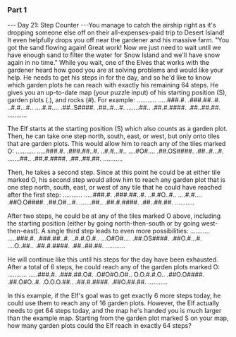 ### Part 1

--- Day 21: Step Counter ---You manage to catch the airship right as it's dropping someone else off on their all-expenses-paid trip to Desert Island! It even helpfully drops you off near the gardener and his massive farm.
"You got the sand flowing again! Great work! Now we just need to wait until we have enough sand to filter the water for Snow Island and we'll have snow again in no time."
While you wait, one of the Elves that works with the gardener heard how good you are at solving problems and would like your help. He needs to get his steps in for the day, and so he'd like to know which garden plots he can reach with exactly his remaining 64 steps.
He gives you an up-to-date map (your puzzle input) of his starting position (S), garden plots (.), and rocks (#). For example:
...........
.....###.#.
.###.##..#.
..#.#...#..
....#.#....
.##..S####.
.##..#...#.
.......##..
.##.#.####.
.##..##.##.
...........

The Elf starts at the starting position (S) which also counts as a garden plot. Then, he can take one step north, south, east, or west, but only onto tiles that are garden plots. This would allow him to reach any of the tiles marked O:
...........
.....###.#.
.###.##..#.
..#.#...#..
....#O#....
.##.OS####.
.##..#...#.
.......##..
.##.#.####.
.##..##.##.
...........

Then, he takes a second step. Since at this point he could be at either tile marked O, his second step would allow him to reach any garden plot that is one step north, south, east, or west of any tile that he could have reached after the first step:
...........
.....###.#.
.###.##..#.
..#.#O..#..
....#.#....
.##O.O####.
.##.O#...#.
.......##..
.##.#.####.
.##..##.##.
...........

After two steps, he could be at any of the tiles marked O above, including the starting position (either by going north-then-south or by going west-then-east).
A single third step leads to even more possibilities:
...........
.....###.#.
.###.##..#.
..#.#.O.#..
...O#O#....
.##.OS####.
.##O.#...#.
....O..##..
.##.#.####.
.##..##.##.
...........

He will continue like this until his steps for the day have been exhausted. After a total of 6 steps, he could reach any of the garden plots marked O:
...........
.....###.#.
.###.##.O#.
.O#O#O.O#..
O.O.#.#.O..
.##O.O####.
.##.O#O..#.
.O.O.O.##..
.##.#.####.
.##O.##.##.
...........

In this example, if the Elf's goal was to get exactly 6 more steps today, he could use them to reach any of 16 garden plots.
However, the Elf actually needs to get 64 steps today, and the map he's handed you is much larger than the example map.
Starting from the garden plot marked S on your map, how many garden plots could the Elf reach in exactly 64 steps?
